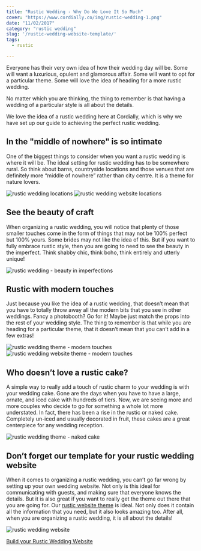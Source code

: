 ```yaml
---
title: "Rustic Wedding - Why Do We Love It So Much"
cover: "https://www.cordially.co/img/rustic-wedding-1.png"
date: "11/02/2017"
category: "rustic wedding"
slug: '/rustic-wedding-website-template/'
tags:
  - rustic

---
```


Everyone has their very own idea of how their wedding day will be. Some will want a luxurious, opulent and glamorous affair. Some will want to opt for a particular theme. Some will love the idea of heading for a more rustic wedding.

No matter which you are thinking, the thing to remember is that having a wedding of a particular style is all about the details.

We love the idea of a rustic wedding here at Cordially, which is why we have set up our guide to achieving the perfect rustic wedding.

## In the "middle of nowhere" is so intimate

One of the biggest things to consider when you want a rustic wedding is where it will be. The ideal setting for rustic wedding has to be somewhere rural. So think about barns, countryside locations and those venues that are definitely more “middle of nowhere” rather than city centre. It is a theme for nature lovers.

![rustic wedding locations](https://www.cordially.co/img/rustic-wedding-theme-location.jpg)
![rustic wedding website locations](https://www.cordially.co/img/rustic-wedding-website-theme-location.jpg)



## See the beauty of craft

When organizing a rustic wedding, you will notice that plenty of those smaller touches come in the form of things that may not be 100% perfect but 100% yours. Some brides may not like the idea of this. But if you want to fully embrace rustic style, then you are going to need to see the beauty in the imperfect. Think shabby chic, think boho, think entirely and utterly unique!

![rustic wedding - beauty in imperfections](https://www.cordially.co/img/rustic-wedding-theme.jpg)

## Rustic with modern touches

Just because you like the idea of a rustic wedding, that doesn’t mean that you have to totally throw away all the modern bits that you see in other weddings. Fancy a photobooth? Go for it! Maybe just match the props into the rest of your wedding style. The thing to remember is that while you are heading for a particular theme, that it doesn’t mean that you can’t add in a few extras!

![rustic wedding theme - modern touches](https://www.cordially.co/img/rustic-wedding-theme-modern-touches.jpg)
![rustic wedding website theme - modern touches](https://www.cordially.co/img/rustic-wedding-theme-modern-style.jpg)


## Who doesn’t love a rustic cake?

A simple way to really add a touch of rustic charm to your wedding is with your wedding cake. Gone are the days when you have to have a large, ornate, and iced cake with hundreds of tiers. Now, we are seeing more and more couples who decide to go for something a whole lot more understated. In fact, there has been a rise in the rustic or naked cake. Completely un-iced and usually decorated in fruit, these cakes are a great centerpiece for any wedding reception.


![rustic wedding theme - naked cake](https://www.cordially.co/img/rustic-naked-cake.jpg)


## Don’t forget our template for your rustic wedding website

When it comes to organizing a rustic wedding, you can’t go far wrong by setting up your own wedding website. Not only is this ideal for communicating with guests, and making sure that everyone knows the details. But it is also great if you want to really get the theme out there that you are going for.
Our [rustic website theme](https://www.cordially.co/template/rustic)  is ideal. Not only does it contain all the information that you need, but it also looks amazing too. After all, when you are organizing a rustic wedding, it is all about the details!


![rustic wedding website](https://cdn.filestackcontent.com/cWUxYsqdQricLOSVxW6M)

[Build your Rustic Wedding Website](https://www.cordially.co/template/rustic)
